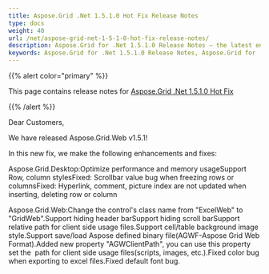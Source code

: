 ```yaml
---
title: Aspose.Grid .Net 1.5.1.0 Hot Fix Release Notes
type: docs
weight: 40
url: /net/aspose-grid-net-1-5-1-0-hot-fix-release-notes/
description: Aspose.Grid for .Net 1.5.1.0 Release Notes – the latest enhancements, new features, and fixes.
keywords: Aspose.Grid for .Net 1.5.1.0 Release Notes, Aspose.Grid for .Net 1.5.1.0 updates and fixes
---
```


{{% alert color="primary" %}} 

This page contains release notes for [Aspose.Grid .Net 1.5.1.0 Hot Fix](https://downloads.aspose.com/cells/net/new-releases/aspose.grid-.net-1.5.1.0-hot-fix/)

{{% /alert %}} 

Dear Customers, 

We have released Aspose.Grid.Web v1.5.1! 

In this new fix, we make the following enhancements and fixes: 

Aspose.Grid.Desktop:Optimize performance and memory usageSupport Row, column stylesFixed: Scrollbar value bug when freezing rows or columnsFixed: Hyperlink, comment, picture index are not updated when inserting, deleting row or column 

Aspose.Grid.Web:Change the control's class name from "ExcelWeb" to "GridWeb".Support hiding header barSupport hiding scroll barSupport relative path for client side usage files.Support cell/table background image style.Support save/load Aspose defined binary file(AGWF-Aspose Grid Web Format).Added new property "AGWClientPath", you can use this property set the  path for client side usage files(scripts, images, etc.).Fixed color bug when exporting to excel files.Fixed default font bug. 


